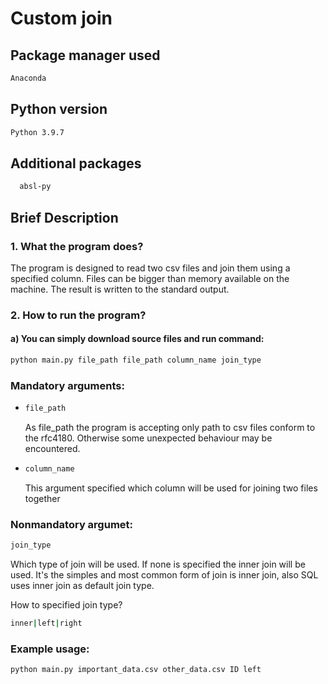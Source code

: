 # Custom join

## Package manager used
```Bash
Anaconda
```
## Python version
```Bash
Python 3.9.7
```
## Additional packages
```Bash
  absl-py
```

## Brief Description
### 1. What the program does?
The program is designed to read two csv files and join them using a specified column. Files can be bigger than memory available on the machine. The result is written to the standard output.
### 2. How to run the program?
#### a) You can simply download source files and run command:
```Bash
python main.py file_path file_path column_name join_type
```

### Mandatory arguments:
- ```Bash
  file_path
  ```
    As file_path the program is accepting only path to csv files conform to the rfc4180. Otherwise some unexpected behaviour may be encountered.
- ```Bash
  column_name
  ```
    This argument specified which column will be used for joining two files together


### Nonmandatory argumet:
 ```Bash
join_type
```
Which type of join will be used. If none is specified the inner join will be used. It's the simples and most common form of join is inner join, also SQL uses inner join as default join type. 

How to specified join type?
```Bash
inner|left|right
```

### Example usage:
```Bash
python main.py important_data.csv other_data.csv ID left
```